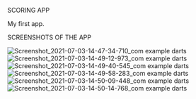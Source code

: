 SCORING APP

My first app.

SCREENSHOTS OF THE APP

![Screenshot_2021-07-03-14-47-34-710_com example darts](https://user-images.githubusercontent.com/73464604/124349736-6067cb80-dc0e-11eb-9d0c-3a611d3fd72e.jpg)
![Screenshot_2021-07-03-14-49-12-973_com example darts](https://user-images.githubusercontent.com/73464604/124349747-68c00680-dc0e-11eb-89d7-39d35c107d4a.jpg)
![Screenshot_2021-07-03-14-49-40-545_com example darts](https://user-images.githubusercontent.com/73464604/124349749-69f13380-dc0e-11eb-9659-9a283137d362.jpg)
![Screenshot_2021-07-03-14-49-58-283_com example darts](https://user-images.githubusercontent.com/73464604/124349752-6b226080-dc0e-11eb-99b4-96a2177d8737.jpg)
![Screenshot_2021-07-03-14-50-09-448_com example darts](https://user-images.githubusercontent.com/73464604/124349754-6c538d80-dc0e-11eb-8b17-79e1fe40cfa1.jpg)
![Screenshot_2021-07-03-14-50-14-768_com example darts](https://user-images.githubusercontent.com/73464604/124349756-6eb5e780-dc0e-11eb-85f3-d07918a268c2.jpg)


